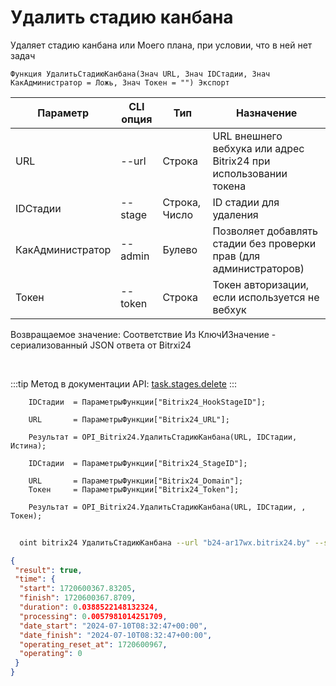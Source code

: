 ﻿---
sidebar_position: 3
---

# Удалить стадию канбана
 Удаляет стадию канбана или Моего плана, при условии, что в ней нет задач



`Функция УдалитьСтадиюКанбана(Знач URL, Знач IDСтадии, Знач КакАдминистратор = Ложь, Знач Токен = "") Экспорт`

  | Параметр | CLI опция | Тип | Назначение |
  |-|-|-|-|
  | URL | --url | Строка | URL внешнего вебхука или адрес Bitrix24 при использовании токена |
  | IDСтадии | --stage | Строка, Число | ID стадии для удаления |
  | КакАдминистратор | --admin | Булево | Позволяет добавлять стадии без проверки прав (для администраторов) |
  | Токен | --token | Строка | Токен авторизации, если используется не вебхук |

  
  Возвращаемое значение:   Соответствие Из КлючИЗначение - сериализованный JSON ответа от Bitrxi24

<br/>

:::tip
Метод в документации API: [task.stages.delete](https://dev.1c-bitrix.ru/rest_help/tasks/task/kanban/task_stages_delete.php)
:::
<br/>


```bsl title="Пример кода"
    IDСтадии  = ПараметрыФункции["Bitrix24_HookStageID"];

    URL       = ПараметрыФункции["Bitrix24_URL"];

    Результат = OPI_Bitrix24.УдалитьСтадиюКанбана(URL, IDСтадии, Истина);

    IDСтадии  = ПараметрыФункции["Bitrix24_StageID"];

    URL       = ПараметрыФункции["Bitrix24_Domain"];
    Токен     = ПараметрыФункции["Bitrix24_Token"];

    Результат = OPI_Bitrix24.УдалитьСтадиюКанбана(URL, IDСтадии, , Токен);
```



```sh title="Пример команды CLI"
    
  oint bitrix24 УдалитьСтадиюКанбана --url "b24-ar17wx.bitrix24.by" --stage "128" --admin %admin% --token "56898d66006e9f06006b12e400000001000..."

```

```json title="Результат"
{
 "result": true,
 "time": {
  "start": 1720600367.83205,
  "finish": 1720600367.8709,
  "duration": 0.0388522148132324,
  "processing": 0.0057981014251709,
  "date_start": "2024-07-10T08:32:47+00:00",
  "date_finish": "2024-07-10T08:32:47+00:00",
  "operating_reset_at": 1720600967,
  "operating": 0
 }
}
```
